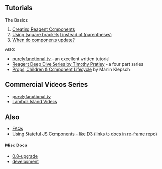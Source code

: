 
## Tutorials 

The Basics:

1. [Creating Reagent Components](/docs/CreatingReagentComponents.md)
2. [Using [square brackets] instead of (parentheses)](/docs/UsingSquareBracketsInsteadOfParens.md)
3. [When do components update?](/docs/WhenDoComponentsUpdate.md)

Also:
  * [purelyfunctional.tv ](https://purelyfunctional.tv/guide/reagent/) - an excellent written tutorial
  * [Reagent Deep Dive Series by Timothy Pratley](http://timothypratley.blogspot.com.au/p/p.html) - a four part series
  * [Props, Children & Component Lifecycle](https://www.martinklepsch.org/posts/props-children-and-component-lifecycle-in-reagent.html) by Martin Klepsch
  

## Commercial Videos Series

  * [purelyfunctional.tv ](https://purelyfunctional.tv/guide/reagent/)
  * [Lambda Island Videos](https://lambdaisland.com/collections/react-reagent-re-frame)


## Also

  * [FAQs](/docs/FAQ)
  * [Using Stateful JS Components - like D3 (links to docs in re-frame repo)](https://github.com/Day8/re-frame/blob/master/docs/Using-Stateful-JS-Components.md)


#### Misc Docs

 - [0.8-upgrade](/docs/0.8-upgrade.md)
 - [development](/docs/development.md)
